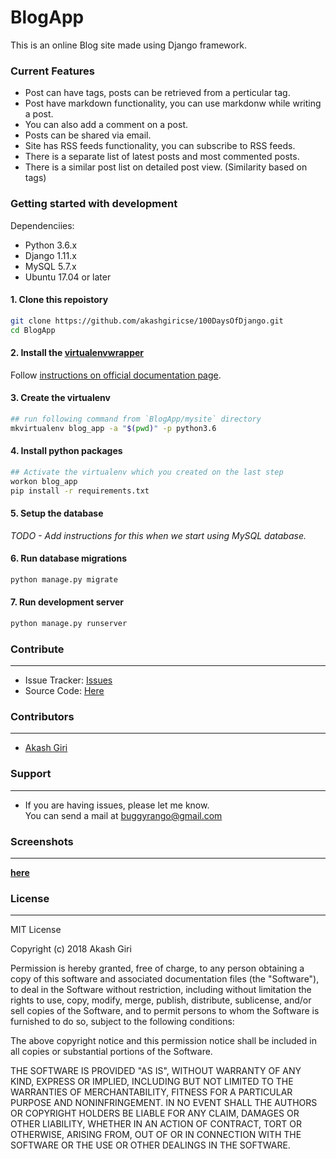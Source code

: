 # BlogApp

This is an online Blog site made using Django framework. 

### Current Features

* Post can have tags, posts can be retrieved from a perticular tag. 
* Post have markdown functionality, you can use markdonw while writing a post.
* You can also add a comment on a post.
* Posts can be shared via email.
* Site has RSS feeds functionality, you can subscribe to RSS feeds.
* There is a separate list of latest posts and most commented posts. 
* There is a similar post list on detailed post view. (Similarity based on tags)


### Getting started with development
Dependenciies:
- Python 3.6.x
- Django 1.11.x
- MySQL 5.7.x
- Ubuntu 17.04 or later

#### 1. Clone this repoistory
```bash
git clone https://github.com/akashgiricse/100DaysOfDjango.git
cd BlogApp
```

#### 2. Install the [virtualenvwrapper](https://virtualenvwrapper.readthedocs.io/)
Follow [instructions on official documentation page](https://virtualenvwrapper.readthedocs.io/en/latest/install.html).

#### 3. Create the virtualenv
```bash
## run following command from `BlogApp/mysite` directory
mkvirtualenv blog_app -a "$(pwd)" -p python3.6
```

#### 4. Install python packages
```bash
## Activate the virtualenv which you created on the last step
workon blog_app
pip install -r requirements.txt
```

#### 5. Setup the database
*TODO - Add instructions for this when we start using MySQL database.*

#### 6. Run database migrations
```bash
python manage.py migrate
```


#### 7. Run development server
```bash
python manage.py runserver
```


### Contribute
----------
- Issue Tracker: [Issues](https://github.com/akashgiricse/100DaysOfDjango/issues)
- Source Code: [Here](https://github.com/akashgiricse/100DaysOfDjango/tree/master/BlogApp)

### Contributors
----------

* [Akash Giri](https://github.com/akashgiricse)

### Support
----------
* If you are having issues, please let me know.<br>
  You can send a mail at buggyrango@gmail.com

### Screenshots 
---------
**[here](https://github.com/akashgiricse/100DaysOfDjango#1-blog-app)**

### License
----------
MIT License

Copyright (c) 2018 Akash Giri

Permission is hereby granted, free of charge, to any person obtaining a copy
of this software and associated documentation files (the "Software"), to deal
in the Software without restriction, including without limitation the rights
to use, copy, modify, merge, publish, distribute, sublicense, and/or sell
copies of the Software, and to permit persons to whom the Software is
furnished to do so, subject to the following conditions:

The above copyright notice and this permission notice shall be included in all
copies or substantial portions of the Software.

THE SOFTWARE IS PROVIDED "AS IS", WITHOUT WARRANTY OF ANY KIND, EXPRESS OR
IMPLIED, INCLUDING BUT NOT LIMITED TO THE WARRANTIES OF MERCHANTABILITY,
FITNESS FOR A PARTICULAR PURPOSE AND NONINFRINGEMENT. IN NO EVENT SHALL THE
AUTHORS OR COPYRIGHT HOLDERS BE LIABLE FOR ANY CLAIM, DAMAGES OR OTHER
LIABILITY, WHETHER IN AN ACTION OF CONTRACT, TORT OR OTHERWISE, ARISING FROM,
OUT OF OR IN CONNECTION WITH THE SOFTWARE OR THE USE OR OTHER DEALINGS IN THE
SOFTWARE.